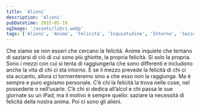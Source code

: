 ```yaml
---
title: 'Alieni'
description: 'Alieni'
pubDatetime: 2015-05-19
ogImage: '/assets/libri.webp'
tags: ['Alieni', 'Anima', 'Felicità', 'Inquietudine', 'Intorno', 'Sazietà']
---
```


Che siamo se non esseri che cercano la felicità. Anime inquiete che tentano di saziarsi di ciò di cui sono più ghiotte, la propria felicità. Si solo la propria. Sono i mezzi con cui si tenta di raggiungerla che sono differenti e includono anche la vita di chi ci sta intorno. E se il mezzo prevede la felicità di chi ci sta accanto, allora ci tormenteremo sino a che esso non la raggiunga. Ma è sempre e puro egoismo personale.
C’è chi la felicità la trova nelle cose, nel possederle o nell’usarle.
C’è chi si dedica all’alcol e chi passa le sue giornate su un iPad, ma il motivo è sempre quello: saziare la necessità di felicità della nostra anima.
Poi ci sono gli alieni.
